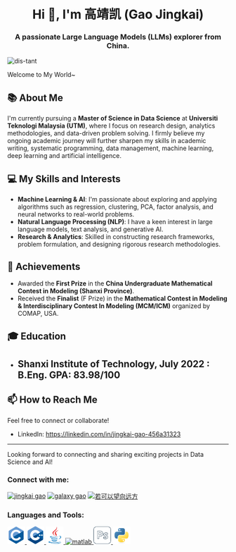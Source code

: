 <h1 align="center">Hi 👋, I'm 高靖凯 (Gao Jingkai)</h1>
<h3 align="center">A passionate Large Language Models (LLMs) explorer from China.</h3>

<p align="left"> <img src="https://komarev.com/ghpvc/?username=dis-tant&label=Profile%20views&color=0e75b6&style=flat" alt="dis-tant" /> </p>

Welcome to My World~

## 📚 About Me
I'm currently pursuing a **Master of Science in Data Science** at **Universiti Teknologi Malaysia (UTM)**, where I focus on research design, analytics methodologies, and data-driven problem solving. I firmly believe my ongoing academic journey will further sharpen my skills in academic writing, systematic programming, data management, machine learning, deep learning and artificial intelligence.

## 💻 My Skills and Interests
- **Machine Learning & AI**: I'm passionate about exploring and applying algorithms such as regression, clustering, PCA, factor analysis, and neural networks to real-world problems.
- **Natural Language Processing (NLP)**: I have a keen interest in large language models, text analysis, and generative AI.
- **Research & Analytics**: Skilled in constructing research frameworks, problem formulation, and designing rigorous research methodologies.

## 🚀 Achievements
- Awarded the **First Prize** in the **China Undergraduate Mathematical Contest in Modeling (Shanxi Province)**.
- Received the **Finalist** (F Prize) in the **Mathematical Contest in Modeling & Interdisciplinary Contest In Modeling (MCM/ICM)** organized by COMAP, USA.

## 🎓 Education
- Shanxi Institute of Technology, July 2022 : B.Eng. GPA: 83.98/100
    -

## 📫 How to Reach Me
Feel free to connect or collaborate!
- LinkedIn: https://linkedin.com/in/jingkai-gao-456a31323

---

Looking forward to connecting and sharing exciting projects in Data Science and AI!



<h3 align="left">Connect with me:</h3>
<p align="left">
<a href="https://linkedin.com/in/jingkai-gao-456a31323" target="blank"><img align="center" src="https://raw.githubusercontent.com/rahuldkjain/github-profile-readme-generator/master/src/images/icons/Social/linked-in-alt.svg" alt="jingkai gao" height="30" width="40" /></a>
<a href="https://kaggle.com/galaxygao" target="blank"><img align="center" src="https://raw.githubusercontent.com/rahuldkjain/github-profile-readme-generator/master/src/images/icons/Social/kaggle.svg" alt="galaxy gao" height="30" width="40" /></a>
<a href="https://www.leetcode.cn/u/future_and_futher/" target="blank"><img align="center" src="https://raw.githubusercontent.com/rahuldkjain/github-profile-readme-generator/master/src/images/icons/Social/leet-code.svg" alt="若可以望向远方" height="30" width="40" /></a>
</p>

<h3 align="left">Languages and Tools:</h3>
<p align="left"> <a href="https://www.cprogramming.com/" target="_blank" rel="noreferrer"> <img src="https://raw.githubusercontent.com/devicons/devicon/master/icons/c/c-original.svg" alt="c" width="40" height="40"/> </a> <a href="https://www.w3schools.com/cpp/" target="_blank" rel="noreferrer"> <img src="https://raw.githubusercontent.com/devicons/devicon/master/icons/cplusplus/cplusplus-original.svg" alt="cplusplus" width="40" height="40"/> </a> <a href="https://www.java.com" target="_blank" rel="noreferrer"> <img src="https://raw.githubusercontent.com/devicons/devicon/master/icons/java/java-original.svg" alt="java" width="40" height="40"/> </a> <a href="https://www.mathworks.com/" target="_blank" rel="noreferrer"> <img src="https://upload.wikimedia.org/wikipedia/commons/2/21/Matlab_Logo.png" alt="matlab" width="40" height="40"/> </a> <a href="https://www.photoshop.com/en" target="_blank" rel="noreferrer"> <img src="https://raw.githubusercontent.com/devicons/devicon/master/icons/photoshop/photoshop-line.svg" alt="photoshop" width="40" height="40"/> </a> <a href="https://www.python.org" target="_blank" rel="noreferrer"> <img src="https://raw.githubusercontent.com/devicons/devicon/master/icons/python/python-original.svg" alt="python" width="40" height="40"/> </a> </p>
